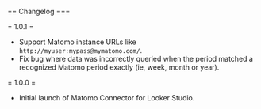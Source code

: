 == Changelog ===

= 1.0.1 =
* Support Matomo instance URLs like `http://myuser:mypass@mymatomo.com/`.
* Fix bug where data was incorrectly queried when the period matched a recognized Matomo period exactly (ie, week, month or year).

= 1.0.0 =
* Initial launch of Matomo Connector for Looker Studio.
